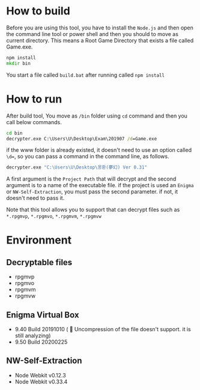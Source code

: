 # How to build
Before you are using this tool, you have to install the ```Node.js``` and then open the command line tool or power shell and then you should to move as current directory. This means a Root Game Directory that exists a file called Game.exe.

```cmd
npm install
mkdir bin
```

You start a file called ```build.bat``` after running called ```npm install```

# How to run
After build tool, You move as ```/bin``` folder using ```cd``` command and then you call below commands.

```cmd
cd bin
decrypter.exe C:\Users\U\Desktop\Exam\201907 /d=Game.exe
```

if the www folder is already existed, it doesn't need to use an option called ```\d=```, so you can pass a command in the command line, as follows.

```cmd
decrypter.exe "C:\Users\U\Desktop\몽환(夢幻) Ver 0.31"
```

A first argument is the ```Project Path``` that will decrypt and the second argument is to a name of the executable file. if the project is used an ```Enigma``` or ```NW-Self-Extraction```, you must pass the second parameter. if not, it doesn't need to pass it.

Note that this tool allows you to support that can decrypt files such as ```*.rpgmvp```, ```*.rpgmvo```, ```*.rpgmvm```, ```*.rpgmvw```

# Environment

## Decryptable files

- rpgmvp
- rpgmvo
- rpgmvm
- rpgmvw

## Enigma Virtual Box

- 9.40 Build 20191010 ( :mag_right: Uncompression of the file doesn't support. it is still analyzing)
- 9.50 Build 20200225

## NW-Self-Extraction

- Node Webkit v0.12.3
- Node Webkit v0.33.4